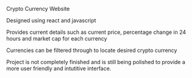 Crypto Currency Website

Designed using react and javascript

Provides current details such as current price, percentage change in 24 hours and market cap for each currency

Currencies can be filtered through to locate desired crypto currency

Project is not completely finished and is still being polished to provide a more user friendly and intutitive interface.
